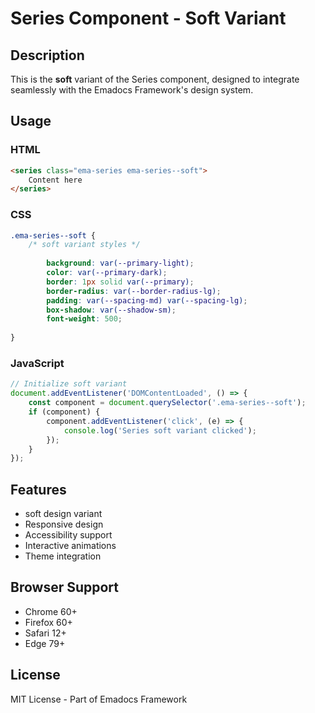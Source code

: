# Series Component - Soft Variant

## Description
This is the **soft** variant of the Series component, designed to integrate seamlessly with the Emadocs Framework's design system.

## Usage

### HTML
```html
<series class="ema-series ema-series--soft">
    Content here
</series>
```

### CSS
```css
.ema-series--soft {
    /* soft variant styles */
    
        background: var(--primary-light);
        color: var(--primary-dark);
        border: 1px solid var(--primary);
        border-radius: var(--border-radius-lg);
        padding: var(--spacing-md) var(--spacing-lg);
        box-shadow: var(--shadow-sm);
        font-weight: 500;
    
}
```

### JavaScript
```javascript
// Initialize soft variant
document.addEventListener('DOMContentLoaded', () => {
    const component = document.querySelector('.ema-series--soft');
    if (component) {
        component.addEventListener('click', (e) => {
            console.log('Series soft variant clicked');
        });
    }
});
```

## Features
- soft design variant
- Responsive design
- Accessibility support
- Interactive animations
- Theme integration

## Browser Support
- Chrome 60+
- Firefox 60+
- Safari 12+
- Edge 79+

## License
MIT License - Part of Emadocs Framework
